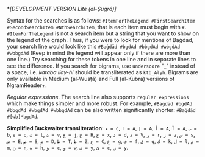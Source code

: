 **[DEVELOPMENT VERSION Lite (*al-Ṣuġrá)]**

Syntax for the searches is as follows: `#ItemForTheLegend #FirstSearchItem #SecondSearchItem #NthSearchItem`, that is each item must begin with `#`. `#ItemForTheLegend` is not a search item but a string that you want to show on the legend of the graph. Thus, if you were to look for mentions of Baġdād, your search line would look like this `#Baġdād #bgdAd #bbgdAd #wbgdAd #wbbgdAd` (Keep in mind the legend will appear only if there are more than one line.) Try searching for these tokens in one line and in separate lines to see the difference. If you search for bigrams, use `underscore` "_" instead of a space, i.e. *kataba ilay-hi* should be transliterated as `ktb_Alyh`. Bigrams are only available in Medium (al-Wusṭá) and Full (al-Kubrá) versions of NgramReader+.

*Regular expressions*. The search line also supports `regular expressions` which make things simpler and more robust. For example, `#Baġdād #bgdAd #bbgdAd #wbgdAd #wbbgdAd` can be also written significantly shorter: `#Baġdād #[wb]*bgdAd`.

**Simplified Buckwalter transliteration**: `ء = c`,  `ا = A`,  `إ = A`,  `أ = A`,  `آ = A`,  `ب = b`,  `ة = o`,  `ت = t`,  `ث = v`,  `ج = j`,  `ح = H`,  `خ = x`,  `د = d`,  `ذ = V`,  `ر = r`,  `ز = z`,  `س = s`,  `ش = E`,  `ص = S`,  `ض = D`,  `ط = T`,  `ظ = Z`,  `ع = C`,  `غ = g`,  `ف = f`,  `ق = q`,  `ك = k`,  `ل = l`,  `م = m`,  `ن = n`,  `ه = h`,  `ؤ = c`,  `و = w`,  `ى = y`,  `ئ = c`,  `ي = y`.
